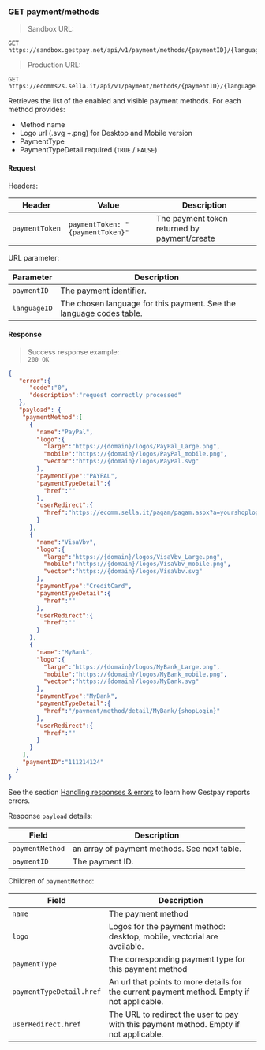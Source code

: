 ### GET payment/methods


> Sandbox URL:

```
GET https://sandbox.gestpay.net/api/v1/payment/methods/{paymentID}/{languageID}
```


> Production URL: 

```
GET https://ecomms2s.sella.it/api/v1/payment/methods/{paymentID}/{languageID}
```


Retrieves the list of the enabled and visible payment methods. For each method provides: 
- Method name
- Logo url (.svg +.png) for Desktop and Mobile version
- PaymentType 
- PaymentTypeDetail required (`TRUE` / `FALSE`)

#### Request 

Headers: 

| Header          | Value                         | Description                                                        |
| --------------- | ----------------------------- | ------------------------------------------------------------------ |
| `paymentToken` | `paymentToken: "{paymentToken}"` | The payment token returned by [payment/create](##post-payment-create-beta) |

URL parameter: 

| Parameter | Description | 
| --------- | ----------- | 
| `paymentID` | The payment identifier. | 
| `languageID` | The chosen language for this payment. See the [language codes](#language-codes) table.

#### Response 

> Success response example:<br>
> `200 OK`

```json
{
   "error":{  
      "code":"0",
      "description":"request correctly processed"
   },
   "payload": {  
    "paymentMethod":[  
      {  
        "name":"PayPal",
        "logo":{  
          "large":"https://{domain}/logos/PayPal_Large.png",
          "mobile":"https://{domain}/logos/PayPal_mobile.png",
          "vector":"https://{domain}/logos/PayPal.svg"
        },
        "paymentType":"PAYPAL",
        "paymentTypeDetail":{  
          "href":""
        },
        "userRedirect":{  
          "href":"https://ecomm.sella.it/pagam/pagam.aspx?a=yourshoplogin&b=somePaymentToken&paymentType=PAYPAL"
        }
      },
      {  
        "name":"VisaVbv",
        "logo":{  
          "large":"https://{domain}/logos/VisaVbv_Large.png",
          "mobile":"https://{domain}/logos/VisaVbv_mobile.png",
          "vector":"https://{domain}/logos/VisaVbv.svg"
        },
        "paymentType":"CreditCard",
        "paymentTypeDetail":{  
          "href":""
        },
        "userRedirect":{  
          "href":""
        }
      },
      {  
        "name":"MyBank",
        "logo":{  
          "large":"https://{domain}/logos/MyBank_Large.png",
          "mobile":"https://{domain}/logos/MyBank_mobile.png",
          "vector":"https://{domain}/logos/MyBank.svg"
        },
        "paymentType":"MyBank",
        "paymentTypeDetail":{  
          "href":"/payment/method/detail/MyBank/{shopLogin}"
        },
        "userRedirect":{  
          "href":""
        }
      }
    ],
    "paymentID":"111214124"
  }
}
```

See the section [Handling responses & errors](#handling-responses-amp-errors) to learn how Gestpay reports errors.

Response `payload` details:


| Field          | Description 
| -------------- | -----------
| `paymentMethod` | an array of payment methods. See next table.
| `paymentID` | The payment ID.


Children of `paymentMethod`: 

| Field          | Description 
| -------------- | -----------
| `name` | The payment method 
| `logo` | Logos for the payment method: desktop, mobile, vectorial are available.
| `paymentType` | The corresponding payment type for this payment method 
| `paymentTypeDetail.href` | An url that points to more details for the current payment method. Empty if not applicable.
| `userRedirect.href` | The URL to redirect the user to pay with this payment method. Empty if not applicable.
